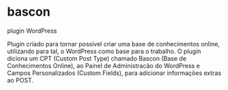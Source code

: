 # bascon
plugin WordPress

Plugin criado para tornar possível criar uma base de conhecimentos online, utilizando para tal, o WordPress como base para o trabalho. O plugin diciona um CPT (Custom Post Type) chamado Bascon (Base de Conhecimentos Online), ao Painel de Administracão do WordPress e Campos Personalizados (Custom Fields), para adicionar informações extras ao POST.
